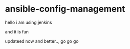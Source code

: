 # ansible-config-management

hello i am using jenkins

and it is fun

updateed now and better..,
go go go



